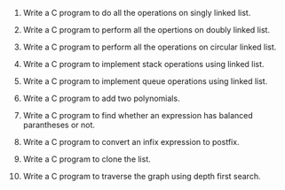 1.  Write a C program to do all  the operations on singly linked list.

2.  Write a C program to perform all the opertions on doubly linked list.

3.  Write a C program to perform all the operations on circular linked list.

4.  Write a C program to implement stack operations using linked list.

5.  Write a C program to implement queue operations using linked list.

6.  Write a C program to add two polynomials.

7.  Write a C program to find whether an expression has balanced parantheses or not.

8.  Write a C program to convert an infix expression to postfix.

9.  Write a C program to clone the list.

10.  Write a C program to traverse the graph using depth first search. 
